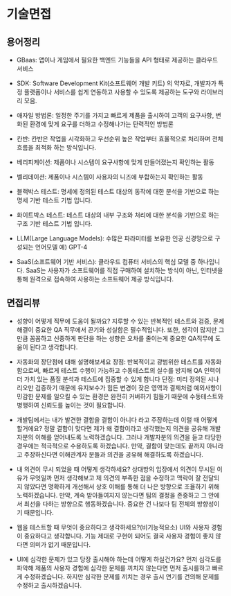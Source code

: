 # 기술면접

## 용어정리

- GBaas: 앱이나 게임에서 필요한 백엔드 기능들을 API 형태로 제공하는 클라우드 서비스

- SDK: Software Development Kit(소프트웨어 개발 키트) 의 약자로, 개발자가 특정 플랫폼이나 서비스를 쉽게 연동하고 사용할 수 있도록 제공하는 도구와 라이브러리 모음.

- 애자일 방법론: 일정한 주기를 가지고 빠르게 제품을 출시하여 고객의 요구사항, 변화된 환경에 맞게 요구를 더하고 수정해나가는 탄력적인 방법론

- 칸반: 칸반은 작업을 시각화하고 우선순위 높은 작업부터 효율적으로 처리하며 전체 흐름을 최적화 하는 방식입니다.

- 베리피케이션: 제품이나 시스템이 요구사항에 맞게 만들어졌는지 확인하는 활동

- 벨리데이션: 제품이나 시스템이 사용자의 니즈에 부합하는지 확인하는 활동

- 블랙박스 테스트: 명세에 정의된 테스트 대상의 동작에 대한 분석을 기반으로 하는 명세 기반 테스트 기법 입니다.

- 화이트박스 테스트: 테스트 대상의 내부 구조와 처리에 대한 분석을 기반으로 하는 구조 기반 테스트 기법 입니다.

- LLM(Large Language Models): 수많은 파라미터를 보유한 인공 신경망으로 구성되는 언어모델 예) GPT-4

- SaaS(소프트웨어 기반 서비스): 클라우드 컴퓨터 서비스의 핵심 모델 중 하나입니다. SaaS는 사용자가 소프트웨어를 직접 구매하여 설치하는 방식이 아닌, 인터넷을 통해 원격으로 접속하여 사용하는 소프트웨어 제공 방식입니다.

## 면접리뷰

- 성향이 어떻게 직무에 도움이 될까요?
  지루할 수 있는 반복적인 테스트와 검증, 문제 해결이 중요한 QA 직무에서 끈기와 성실함은 필수적입니다. 또한, 생각이 많지만 그만큼 꼼꼼하고 신중하게 판단을 하는 성향은 오차를 줄이는게 중요한 QA직무에 도움이 된다고 생각합니다.

- 자동화의 장단점에 대해 설명해보세요
  장점: 반복적이고 광범위한 테스트를 자동화함으로써, 빠르게 테스트 수행이 가능하고 수동테스트의 실수를 방지해 QA 인력이 더 가치 있는 품질 분석과 테스트에 집중할 수 있게 합니다
  단점: 미리 정의된 시나리오만 검증하기 때문에 유지보수가 힘든 변경이 잦은 영역과 결제처럼 예외사항이 민감한 문제를 일으킬 수 있는 환경은 완전히 커버하기 힘들기 때문에 수동테스트와 병행하여 신뢰도를 높이는 것이 필요합니다.

- 개발팀에서는 내가 발견한 결함을 결함이 아니다 라고 주장하는데 이럴 때 어떻게 할거에요?
  정말 결함이 맞다면 제가 왜 결함이라고 생각했는지 의견을 공유해 개발자분의 이해를 얻어내도록 노력하겠습니다. 그러나 개발자분의 의견을 듣고 타당한 경우에는 적극적으로 수용하도록 하겠습니다. 만약, 결함이 맞는데도 끝까지 아니라고 주장하신다면 이해관계자 분들과 의견을 공유해 해결하도록 하겠습니다.

- 내 의견이 무시 되었을 때 어떻게 생각하세요?
  상대방의 입장에서 의견이 무시된 이유가 무엇일까 먼저 생각해보고 제 의견의 부족한 점을 수정하고 맥락이 잘 전달되지 않았다면 명확하게 개선해서 상호 이해를 통해 더 나은 방향으로 조율하기 위해 노력하겠습니다. 만약, 계속 받아들여지지 않는다면 팀의 결정을 존중하고 그 안에서 최선을 다하는 방향으로 행동하겠습니다. 중요한 건 나보다 팀 전체의 방향성이기 때문입니다.

- 웹을 테스트할 때 무엇이 중요하다고 생각하세요?(비기능적요소)
  UI와 사용자 경험이 중요하다고 생각합니다. 기능 제대로 구현이 되어도 결국 사용자 경험이 좋지 않다면 의미가 없기 때문입니다.

- UI에 심각한 문제가 있고 당장 출시해야 하는데 어떻게 하실건가요?
  먼저 심각도를 파악해 제품의 사용자 경험에 심각한 문제를 끼치지 않는다면 먼저 출시를하고 빠르게 수정하겠습니다. 하지만 심각한 문제를 끼치는 경우 출시 연기를 건의해 문제를 수정하고 출시하겠습니다.
